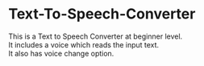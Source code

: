 # Text-To-Speech-Converter
 This is a Text to Speech Converter at beginner level. <br>
 It includes a voice which reads the input text. <br>
 It also has voice change option.